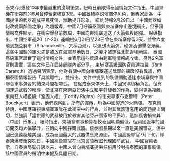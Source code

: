 泰柬7月爆發10年來最嚴重的邊境衝突，紐時日前取得泰國情報文件指出，中國軍機在衝突前的6月曾停留柬埔寨3天。中國雖積極扮演調停角色，但專家認為，中國提供的武器造成平民死傷，無助提升形象。
紐約時報9月29日以「中國武器如何改變兩鄰國之爭」為題報導，中國7月呼籲泰國與柬埔寨停止邊境衝突，但泰國情報文件顯示，在衝突爆發前數周，中國向柬埔寨運送了火箭彈與砲彈。
報導指出，中國空軍運20（Y-20）運輸機6月21日至23日曾在柬埔寨停留3天，並曾六度飛到施亞努市（Sihanoukville，又稱西港），以運送火箭彈、砲彈及迫擊砲彈藥。這些中國製的軍火先是被放在海軍基地數日，之後才被運往北部邊境地區。
泰國高級軍官證實了這份情報文件，並表示這些資訊由跨軍種情報網收集。另外2名軍官則證實，這些文件已在武裝部隊內部分享。
柬埔寨高級國防官員達拉羅（Rath Dararoth）透過聲明表示，他對有關中國向柬埔寨運送武器的細節沒有異議，但稱泰國情報報告「具誤導性」，並指出，文件中提到的裝備調動適逢柬埔寨與中國聯合軍事演習的結束時間相吻合。
在促成泰柬停火上，中國扮演積極角色，但有關運送武器的報導，使北京在東南亞扮演中立和平斡旋者的作為，變得更為複雜。
東南亞人權組織「鞏固人權」（Fortify Rights）的衝突專家布克爾特（Peter Bouckaert）表示，他們觀察到，所有的彈藥，均為中國製造的火箭彈。
布克爾特說，中國應審視柬埔寨軍隊在此衝突中的行為，並對其武器遭濫用的問題提出關切，並強調「當供應的武器被用於殺害其他亞洲國家的平民時，這無疑會損害其（中國）形象。」
紐時指出，柬埔寨軍事預算相較泰國明顯偏低，但兩國近年的國防開支均大幅攀升，並轉向中國採購武器。雖泰國長期以來一直是美國盟友，但中國已遠遠超越美國，成為泰國最大的武器供應來源國。
中國高級軍官7月下旬，即泰柬爆發衝突次日，中國高級軍官在北京會晤泰國代理國防武官。
中國官員表示，自泰柬局勢升級以來，中國未曾向柬埔寨提供任何用於對抗泰國的軍事裝備。該中國官員的聲明中未提及具體日期。